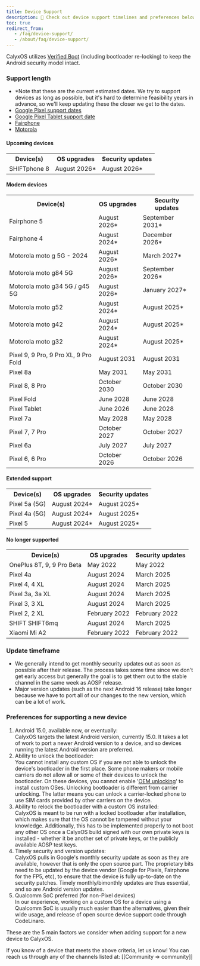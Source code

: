 ```yaml
---
title: Device Support
description: 🙋 Check out device support timelines and preferences below!
toc: true
redirect_from:
   - /faq/device-support/
   - /about/faq/device-support/
---
```


CalyxOS utilizes [Verified Boot](https://source.android.com/security/verifiedboot) (including bootloader re-locking) to keep the Android security model intact.

### Support length

* \*Note that these are the current estimated dates. We try to support devices as long as possible, but it's hard to determine feasibility years in advance, so we'll keep updating these the closer we get to the dates.
* [Google Pixel support dates](https://support.google.com/nexus/answer/4457705#zippy=%2Cpixel-phones)
* [Google Pixel Tablet support date](https://support.google.com/googlepixeltablet/answer/13555449?hl=en-GB#zippy=%2Cwhats-the-os-update-policy-for-the-pixel-tablet)
* [Fairphone](https://support.fairphone.com/hc/en-us/articles/9979180437393-Fairphone-OS)
* [Motorola](https://en-us.support.motorola.com/app/software-security-update)

#### Upcoming devices
<table class="table table-striped download">
<tr><th> Device(s) </th><th> OS upgrades </th><th> Security updates </th></tr>
<tr><td> SHIFTphone 8 </td><td> August 2026* </td><td> August 2026* </td></tr>
</table>

#### Modern devices
<table class="table table-striped download">
<tr><th> Device(s) </th><th> OS upgrades </th><th> Security updates </th></tr>
<tr><td> Fairphone 5 </td><td> August 2026* </td><td> September 2031* </td></tr>
<tr><td> Fairphone 4 </td><td> August 2024* </td><td> December 2026* </td></tr>
<tr><td> Motorola moto g 5G - 2024 </td><td> August 2026* </td><td> March 2027* </td></tr>
<tr><td> Motorola moto g84 5G </td><td> August 2026* </td><td> September 2026* </td></tr>
<tr><td> Motorola moto g34 5G / g45 5G </td><td> August 2026* </td><td> January 2027* </td></tr>
<tr><td> Motorola moto g52 </td><td> August 2024* </td><td> August 2025* </td></tr>
<tr><td> Motorola moto g42 </td><td> August 2024* </td><td> August 2025* </td></tr>
<tr><td> Motorola moto g32 </td><td> August 2024* </td><td> August 2025* </td></tr>
<tr><td> Pixel 9, 9 Pro, 9 Pro XL, 9 Pro Fold </td><td> August 2031 </td><td> August 2031 </td></tr>
<tr><td> Pixel 8a </td><td> May 2031 </td><td> May 2031 </td></tr>
<tr><td> Pixel 8, 8 Pro </td><td> October 2030 </td><td> October 2030 </td></tr>
<tr><td> Pixel Fold </td><td> June 2028 </td><td> June 2028 </td></tr>
<tr><td> Pixel Tablet </td><td> June 2026 </td><td> June 2028 </td></tr>
<tr><td> Pixel 7a </td><td> May 2028 </td><td> May 2028 </td></tr>
<tr><td> Pixel 7, 7 Pro </td><td> October 2027 </td><td> October 2027 </td></tr>
<tr><td> Pixel 6a </td><td> July 2027 </td><td> July 2027 </td></tr>
<tr><td> Pixel 6, 6 Pro </td><td> October 2026 </td><td> October 2026 </td></tr>
</table>

#### Extended support
<table class="table table-striped download">
<tr><th> Device(s) </th><th> OS upgrades </th><th> Security updates </th></tr>
<tr><td> Pixel 5a (5G) </td><td> August 2024* </td><td> August 2025* </td></tr>
<tr><td> Pixel 4a (5G) </td><td> August 2024* </td><td> August 2025* </td></tr>
<tr><td> Pixel 5 </td><td> August 2024* </td><td> August 2025* </td></tr>
</table>

#### No longer supported
<table class="table table-striped download">
<tr><th> Device(s) </th><th> OS upgrades </th><th> Security updates </th></tr>
<tr><td> OnePlus 8T, 9, 9 Pro Beta </td><td> May 2022 </td><td> May 2022 </td></tr>
<tr><td> Pixel 4a </td><td> August 2024 </td><td> March 2025 </td></tr>
<tr><td> Pixel 4, 4 XL </td><td> August 2024 </td><td> March 2025 </td></tr>
<tr><td> Pixel 3a, 3a XL </td><td> August 2024 </td><td> March 2025 </td></tr>
<tr><td> Pixel 3, 3 XL </td><td> August 2024 </td><td> March 2025 </td></tr>
<tr><td> Pixel 2, 2 XL </td><td> February 2022 </td><td> February 2022 </td></tr>
<tr><td> SHIFT SHIFT6mq </td><td> August 2024 </td><td> March 2025 </td></tr>
<tr><td> Xiaomi Mi A2 </td><td> February 2022 </td><td> February 2022 </td></tr>
</table>

### Update timeframe
* We generally intend to get monthly security updates out as soon as possible after their release. The process takes some time since we don't get early access but generally the goal is to get them out to the stable channel in the same week as AOSP release.
* Major version updates (such as the next Android 16 release) take longer because we have to port all of our changes to the new version, which can be a lot of work.

### Preferences for supporting a new device
1. Android 15.0, available now, or eventually:
   <br>
   CalyxOS targets the latest Android version, currently 15.0. It takes a lot of work to port a newer Android version to a device, and so devices running the latest Android version are preferred.
2. Ability to unlock the bootloader:
   <br>
   You cannot install any custom OS if you are not able to unlock the device's bootloader in the first place. Some phone makers or mobile carriers do not allow all or some of their devices to unlock the bootloader. On these devices, you cannot enable '[OEM unlocking](https://source.android.com/docs/core/architecture/bootloader/locking_unlocking#unlocking-bootloader)' to install custom OSes. Unlocking bootloader is different from carrier unlocking. The latter means you can unlock a carrier-locked phone to use SIM cards provided by other carriers on the device.
3. Ability to relock the bootloader with a custom OS installed:
   <br>
   CalyxOS is meant to be run with a locked bootloader after installation, which makes sure that the OS cannot be tampered without your knowledge.
   Additionally, this has to be implemented properly to not boot any other OS once a CalyxOS build signed with our own private keys is installed - whether it be another set of private keys, or the publicly available AOSP test keys.
4. Timely security and version updates:
   <br>
   CalyxOS pulls in Google's monthly security update as soon as they are available, however that is only the open source part. The proprietary bits need to be updated by the device vendor (Google for Pixels, Fairphone for the FP5, etc), to ensure that the device is fully up-to-date on the security patches. Timely monthly/bimonthly updates are thus essential, and so are Android version updates.
5. Qualcomm SoC preferred (for non-Pixel devices)
   <br>
   In our experience, working on a custom OS for a device using a Qualcomm SoC is usually much easier than the alternatives, given their wide usage, and release of open source device support code through CodeLinaro.

These are the 5 main factors we consider when adding support for a new device to CalyxOS.

If you know of a device that meets the above criteria, let us know! You can reach us through any of the channels listed at: [[Community => community]]
